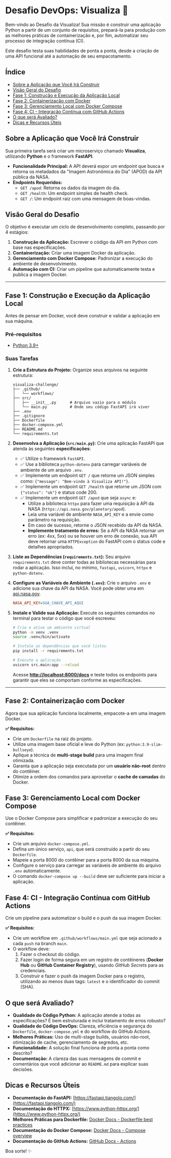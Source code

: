 
# Desafio DevOps: Visualiza 🚀

Bem-vindo ao Desafio da Visualiza\! Sua missão é construir uma aplicação Python a partir de um conjunto de requisitos, prepará-la para produção com as melhores práticas de containerização e, por fim, automatizar seu processo de integração contínua (CI).

Este desafio testa suas habilidades de ponta a ponta, desde a criação de uma API funcional até a automação de seu empacotamento.

## Índice

  * [Sobre a Aplicação que Você Irá Construir](https://www.google.com/search?q=%23sobre-a-aplica%C3%A7%C3%A3o-que-voc%C3%AA-ir%C3%A1-construir)
  * [Visão Geral do Desafio](https://www.google.com/search?q=%23vis%C3%A3o-geral-do-desafio)
  * [Fase 1: Construção e Execução da Aplicação Local](https://www.google.com/search?q=%23fase-1-constru%C3%A7%C3%A3o-e-execu%C3%A7%C3%A3o-da-aplica%C3%A7%C3%A3o-local)
  * [Fase 2: Containerização com Docker](https://www.google.com/search?q=%23fase-2-containeriza%C3%A7%C3%A3o-com-docker)
  * [Fase 3: Gerenciamento Local com Docker Compose](https://www.google.com/search?q=%23fase-3-gerenciamento-local-com-docker-compose)
  * [Fase 4: CI - Integração Contínua com GitHub Actions](https://www.google.com/search?q=%23fase-4-ci---integra%C3%A7%C3%A3o-cont%C3%ADnua-com-github-actions)
  * [O que será Avaliado?](https://www.google.com/search?q=%23o-que-ser%C3%A1-avaliado)
  * [Dicas e Recursos Úteis](https://www.google.com/search?q=%23dicas-e-recursos-%C3%BAteis)

## Sobre a Aplicação que Você Irá Construir

Sua primeira tarefa será criar um microserviço chamado **Visualiza**, utilizando **Python** e o framework **FastAPI**.

  * **Funcionalidade Principal:** A API deverá expor um endpoint que busca e retorna os metadados da "Imagem Astronômica do Dia" (APOD) da API pública da NASA.
  * **Endpoints Requeridos:**
      * `GET /apod`: Retorna os dados da imagem do dia.
      * `GET /health`: Um endpoint simples de health check.
      * `GET /`: Um endpoint raiz com uma mensagem de boas-vindas.

## Visão Geral do Desafio

O objetivo é executar um ciclo de desenvolvimento completo, passando por 4 estágios:

1.  **Construção da Aplicação:** Escrever o código da API em Python com base nas especificações.
2.  **Containerização:** Criar uma imagem Docker da aplicação.
3.  **Gerenciamento com Docker Compose:** Padronizar a execução do ambiente de desenvolvimento.
4.  **Automação com CI:** Criar um pipeline que automaticamente testa e publica a imagem Docker.

-----

## Fase 1: Construção e Execução da Aplicação Local

Antes de pensar em Docker, você deve construir e validar a aplicação em sua máquina.

### Pré-requisitos

  * [Python 3.9+](https://www.python.org/downloads/)

### Suas Tarefas

1.  **Crie a Estrutura do Projeto:**
    Organize seus arquivos na seguinte estrutura:

    ```
    visualiza-challenge/
    ├── .github/
    │   └── workflows/
    ├── src/
    │   ├── __init__.py      # Arquivo vazio para o módulo
    │   └── main.py          # Onde seu código FastAPI irá viver
    ├── .env
    ├── .gitignore
    ├── Dockerfile
    ├── docker-compose.yml
    ├── README.md
    └── requirements.txt
    ```

2.  **Desenvolva a Aplicação (`src/main.py`):**
    Crie uma aplicação FastAPI que atenda às seguintes **especificações**:

      * ✅ Utilize o framework `FastAPI`.
      * ✅ Use a biblioteca `python-dotenv` para carregar variáveis de ambiente de um arquivo `.env`.
      * ✅ Implemente um endpoint `GET /` que retorne um JSON simples como: `{"message": "Bem-vindo à Visualiza API!"}`.
      * ✅ Implemente um endpoint `GET /health` que retorne um JSON com `{"status": "ok"}` e status code 200.
      * ✅ Implemente um endpoint `GET /apod` que seja `async` e:
          * Utilize a biblioteca `httpx` para fazer uma requisição à API da NASA (`https://api.nasa.gov/planetary/apod`).
          * Leia uma variável de ambiente `NASA_API_KEY` e a envie como parâmetro na requisição.
          * Em caso de sucesso, retorne o JSON recebido da API da NASA.
          * **Implemente tratamento de erros:** Se a API da NASA retornar um erro (ex: 4xx, 5xx) ou se houver um erro de conexão, sua API deve retornar uma `HTTPException` do FastAPI com o status code e detalhes apropriados.

3.  **Liste as Dependências (`requirements.txt`):**
    Seu arquivo `requirements.txt` deve conter todas as bibliotecas necessárias para rodar a aplicação. Isso inclui, no mínimo, `fastapi`, `uvicorn`, `httpx` e `python-dotenv`.

4.  **Configure as Variáveis de Ambiente (`.env`):**
    Crie o arquivo `.env` e adicione sua chave da API da NASA. Você pode obter uma em [api.nasa.gov](https://api.nasa.gov/).

    ```ini
    NASA_API_KEY=SUA_CHAVE_API_AQUI
    ```

5.  **Instale e Valide sua Aplicação:**
    Execute os seguintes comandos no terminal para testar o código que você escreveu:

    ```bash
    # Crie e ative um ambiente virtual
    python -m venv .venv
    source .venv/bin/activate

    # Instale as dependências que você listou
    pip install -r requirements.txt

    # Execute a aplicação
    uvicorn src.main:app --reload
    ```

    Acesse [**http://localhost:8000/docs**](https://www.google.com/search?q=http://localhost:8000/docs) e teste todos os endpoints para garantir que eles se comportam conforme as especificações.

-----

## Fase 2: Containerização com Docker

Agora que sua aplicação funciona localmente, empacote-a em uma imagem Docker.

**✅ Requisitos:**

  * Crie um `Dockerfile` na raiz do projeto.
  * Utilize uma imagem base oficial e leve do Python (ex: `python:3.9-slim-bullseye`).
  * Aplique a técnica de **multi-stage build** para uma imagem final otimizada.
  * Garanta que a aplicação seja executada por um **usuário não-root** dentro do contêiner.
  * Otimize a ordem dos comandos para aproveitar o **cache de camadas** do Docker.

## Fase 3: Gerenciamento Local com Docker Compose

Use o Docker Compose para simplificar e padronizar a execução do seu contêiner.

**✅ Requisitos:**

  * Crie um arquivo `docker-compose.yml`.
  * Defina um único serviço, `api`, que será construído a partir do seu `Dockerfile`.
  * Mapeie a porta 8000 do contêiner para a porta 8000 da sua máquina.
  * Configure o serviço para carregar as variáveis de ambiente do arquivo `.env` automaticamente.
  * O comando `docker-compose up --build` deve ser suficiente para iniciar a aplicação.

## Fase 4: CI - Integração Contínua com GitHub Actions

Crie um pipeline para automatizar o build e o push da sua imagem Docker.

**✅ Requisitos:**

  * Crie um workflow em `.github/workflows/main.yml` que seja acionado a cada `push` na branch `main`.
  * O workflow deve:
    1.  Fazer o checkout do código.
    2.  Fazer login de forma segura em um registro de contêineres (**Docker Hub** ou **GitHub Container Registry**), usando *GitHub Secrets* para as credenciais.
    3.  Construir e fazer o push da imagem Docker para o registro, utilizando ao menos duas tags: `latest` e o identificador do commit (SHA).

## O que será Avaliado?

  * **Qualidade do Código Python:** A aplicação atende a todas as especificações? É bem estruturada e inclui tratamento de erros robusto?
  * **Qualidade do Código DevOps:** Clareza, eficiência e segurança do `Dockerfile`, `docker-compose.yml` e do workflow do GitHub Actions.
  * **Melhores Práticas:** Uso de multi-stage builds, usuários não-root, otimização de cache, gerenciamento de segredos, etc.
  * **Funcionalidade:** A solução final funciona de ponta a ponta como descrito?
  * **Documentação:** A clareza das suas mensagens de commit e comentários que você adicionar ao `README.md` para explicar suas decisões.

## Dicas e Recursos Úteis

  * **Documentação do FastAPI:** [https://fastapi.tiangolo.com/](https://fastapi.tiangolo.com/)
  * **Documentação do HTTPX:** [https://www.python-httpx.org/](https://www.python-httpx.org/)
  * **Melhores Práticas para Dockerfile:** [Docker Docs - Dockerfile best practices](https://docs.docker.com/develop/develop-images/dockerfile_best-practices/)
  * **Documentação do Docker Compose:** [Docker Docs - Compose overview](https://docs.docker.com/compose/)
  * **Documentação do GitHub Actions:** [GitHub Docs - Actions](https://docs.github.com/pt/actions)

Boa sorte\! ✨